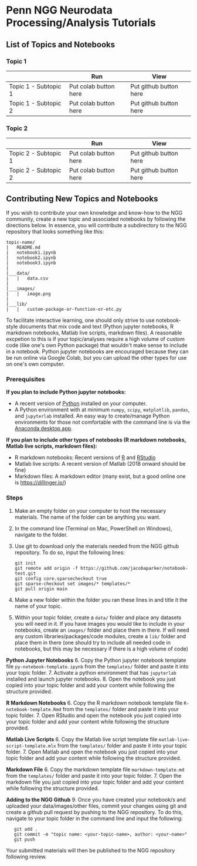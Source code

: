 # Penn NGG Neurodata Processing/Analysis Tutorials

## List of Topics and Notebooks

### Topic 1

|   | Run | View |
| - | --- | ---  |
| Topic 1 - Subtopic 1 | Put colab button here | Put github button here |
| Topic 1 - Subtopic 2 | Put colab button here | Put github button here |

### Topic 2

|   | Run | View |
| - | --- | ---  |
| Topic 2 - Subtopic 1 | Put colab button here | Put github button here |
| Topic 2 - Subtopic 2 | Put colab button here | Put github button here |

## Contributing New Topics and Notebooks

If you wish to contribute your own knowledge and know-how to the NGG community, create a new topic and associated notebooks by following the directions below. In essence, you will contribute a subdirectory to the NGG <something> repository that looks something like this:

```
topic-name/
|   README.md
|   notebook1.ipynb 
|   notebook2.ipynb
|   notebook3.ipynb
|
|___data/
|   |   data.csv
|
|___images/
|   |   image.png
|
|___lib/
|   |   custom-package-or-function-or-etc.py
```

To facilitate interactive learning, one should only strive to use notebook-style documents that mix code and text (Python jupyter notebooks, R markdown notebooks, Matlab live scripts, markdown files). A reasonable excpetion to this is if your topic/analyses require a high volume of custom code (like one's own Python package) that wouldn't make sense to include in a notebook. Python jupyter notebooks are encouraged because they can be run online via Google Colab, but you can upload the other types for use on one's own computer.

### Prerequisites

__If you plan to include Python jupyter notebooks:__
- A recent version of [Python](https://www.python.org/) installed on your computer.
- A Python environment with at minimum ```numpy```, ```scipy```, ```matplotlib```, ```pandas```, and ```jupyterlab``` installed. An easy way to create/manage Python environments for those not comfortable with the command line is via the [Anaconda desktop app](https://www.anaconda.com/products/individual).

__If you plan to include other types of notebooks (R markdown notebooks, Matlab live scripts, markdown files):__
- R markdown notebooks: Recent versions of [R](https://www.r-project.org/) and [RStudio](https://www.rstudio.com/products/rstudio/)
- Matlab live scripts: A recent version of Matlab (2018 onward should be fine)
- Markdown files: A markdown editor (many exist, but a good online one is https://dillinger.io/)

### Steps
1. Make an empty folder on your computer to host the necessary materials. The name of the folder can be anything you want.
2. In the command line (Terminal on Mac, PowerShell on Windows), navigate to the folder.
3. Use git to download only the materials needed from the NGG github repository. To do so, input the following lines:

       git init
       git remote add origin -f https://github.com/jacobaparker/notebook-test.git
       git config core.sparsecheckout true
       git sparse-checkout set images/* templates/*
       git pull origin main

4. Make a new folder within the folder you ran these lines in and title it the name of your topic.
5. Within your topic folder, create a ```data/``` folder and place any datasets you will need in it. If you have images you would like to include in your notebooks, create an ```images/``` folder and place them in there. If will need any custom libraries/packages/code modules, create a ```lib/``` folder and place them in there (one should try to include all needed code in notebooks, but this may be necessary if there is a high volume of code)

__Python Jupyter Notebooks__
6. Copy the Python jupyter notebook template file ```py-notebook-template.ipynb``` from the ```templates/``` folder and paste it into your topic folder.
7. Activate a python environment that has ```jupyterlab``` installed and launch jupyter notebooks.
8. Open the notebook you just copied into your topic folder and add your content while following the structure provided.

__R Markdown Notebooks__
6. Copy the R markdown notebook template file ```R-notebook-template.Rmd``` from the ```templates/``` folder and paste it into your topic folder.
7. Open RStudio and open the notebook you just copied into your topic folder and add your content while following the structure provided.

__Matlab Live Scripts__
6. Copy the Matlab live script template file ```matlab-live-script-template.mlx``` from the ```templates/``` folder and paste it into your topic folder.
7. Open Matlab and open the notebook you just copied into your topic folder and add your content while following the structure provided.

__Markdown File__
6. Copy the markdown template file ```markdown-template.md``` from the ```templates/``` folder and paste it into your topic folder.
7. Open the markdown file you just copied into your topic folder and add your content while following the structure provided.

__Adding to the NGG Github__
9. Once you have created your notebook/s and uploaded your data/images/other files, commit your changes using git and create a github pull request by pushing to the NGG repository. To do this, navigate to your topic folder in the command line and input the following:

       git add .
       git commit -m "topic name: <your-topic-name>, author: <your-name>"
       git push
       
Your submitted materials will then be published to the NGG repository following review.
